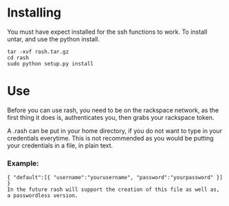 # Installing
You must have expect installed for the ssh functions to work.
To install untar, and use the python install.

```
tar -xvf rash.tar.gz
cd rash
sudo python setup.py install 
```

# Use
Before you can use rash, you need to be on the rackspace network, as the first thing it does is, authenticates you, then grabs your rackspace token. 

A .rash can be put in your home directory, if you do not want to type in your credentials everytime. 
This is not recommended as you would be putting your credentials in a file, in plain text. 

### Example:

```
{ "default":[{ "username":"yourusername", "password":"yourpassword" }] } 
In the future rash will support the creation of this file as well as, a passwordless version. 
```
